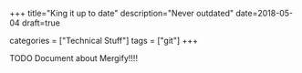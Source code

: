 +++
title="King it up to date"
description="Never outdated"
date=2018-05-04
draft=true

categories = ["Technical Stuff"]
tags = ["git"]
+++


TODO Document about Mergify!!!!